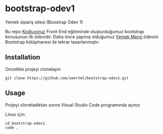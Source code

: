 # bootstrap-odev1
Yemek sipariş sitesi (Boostrap Odev 1)

Bu repo [Kodluyoruz](https://kodluyoruz.org/) Front-End eğitiminde oluşturduğumuz bootstrap konusunun ilk ödevidir. 
Daha önce yapmış olduğumuz [Yemek Menü](https://github.com/smnrtml/css-odev1.git) ödevini Bootstrap kütüphanesi ile tekrar tasarlanmıştır.

## Installation

Oncelikle projeyi clonelayın

```
git clone https://github.com/smnrtml/bootstrap-odev1.git
```

## Usage

Projeyi cloneladıktan sonra Visual Studio Code programında açınız

Linux için:

```
cd bootstrap-odev1
code .
```